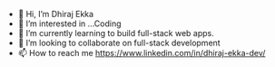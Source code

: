 - 👋 Hi, I’m Dhiraj Ekka
- 👀 I’m interested in ...Coding
- 🌱 I’m currently learning to build full-stack web apps.
- 💞️ I’m looking to collaborate on full-stack development
- 📫 How to reach me https://www.linkedin.com/in/dhiraj-ekka-dev/

<!---
dhiraj1996/dhiraj1996 is a ✨ special ✨ repository because its `README.md` (this file) appears on your GitHub profile.
You can click the Preview link to take a look at your changes.
--->
